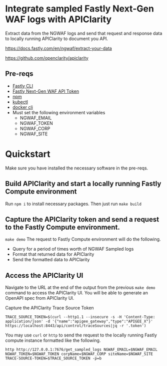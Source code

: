 # Integrate sampled Fastly Next-Gen WAF logs with APIClarity
Extract data from the NGWAF logs and send that request and response data to locally running APIClarity to document you API.

https://docs.fastly.com/en/ngwaf/extract-your-data

https://github.com/openclarity/apiclarity

## Pre-reqs

* [Fastly CLI](https://developer.fastly.com/learning/tools/cli/#installing)
* [Fastly Next-Gen WAF API Token](https://docs.fastly.com/en/ngwaf/using-our-api#creating-api-access-tokens)
* [npm](https://www.npmjs.com/)
* [kubectl](https://kubernetes.io/docs/reference/kubectl/)
* [docker cli](https://docs.docker.com/engine/reference/commandline/cli/)
* Must set the following environment variables
    * NGWAF_EMAIL 
    * NGWAF_TOKEN 
    * NGWAF_CORP 
    * NGWAF_SITE


# Quickstart

Make sure you have installed the necessary software in the pre-reqs.

## Build APIClarity and start a locally running Fastly Compute environment
Run `npm i` to install necessary packages.
Then just run `make build`

## Capture the APIClarity token and send a request to the Fastly Compute environment.
`make demo`
The request to Fastly Compute environment will do the following. 
* Query for a period of times worth of NGWAF Sampled logs
* Format that returned data for APIClarity
* Send the formatted data to APIClarity

## Access the APIClarity UI
Navigate to the URL at the end of the output from the previous `make demo` command to access the APIClarity UI. You will be able to generate an OpenAPI spec from APIClarity UI.

Capture the APIClarity Trace Source Token
```
TRACE_SOURCE_TOKEN=$(curl --http1.1 --insecure -s -H 'Content-Type: application/json' -d '{"name":"apigee_gateway","type":"APIGEE_X"}' https://localhost:8443/api/control/traceSources|jq -r '.token')
```

You may use `curl` or `http` to send the request to the locally running Fastly compute instance formatted like the following.

```
http http://127.0.0.1:7676/get_sampled_logs NGWAF_EMAIL=$NGWAF_EMAIL NGWAF_TOKEN=$NGWAF_TOKEN corpName=$NGWAF_CORP siteName=$NGWAF_SITE TRACE-SOURCE-TOKEN=$TRACE_SOURCE_TOKEN -p=b
```
